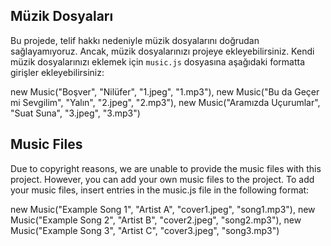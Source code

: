 ## Müzik Dosyaları

Bu projede, telif hakkı nedeniyle müzik dosyalarını doğrudan sağlayamıyoruz. Ancak, müzik dosyalarınızı projeye ekleyebilirsiniz. Kendi müzik dosyalarınızı eklemek için `music.js` dosyasına aşağıdaki formatta girişler ekleyebilirsiniz:

new Music("Boşver", "Nilüfer", "1.jpeg", "1.mp3"),
new Music("Bu da Geçer mi Sevgilim", "Yalın", "2.jpeg", "2.mp3"),
new Music("Aramızda Uçurumlar", "Suat Suna", "3.jpeg", "3.mp3")

## Music Files

Due to copyright reasons, we are unable to provide the music files with this project. However, you can add your own music files to the project. To add your music files, insert entries in the music.js file in the following format:

new Music("Example Song 1", "Artist A", "cover1.jpeg", "song1.mp3"),
new Music("Example Song 2", "Artist B", "cover2.jpeg", "song2.mp3"),
new Music("Example Song 3", "Artist C", "cover3.jpeg", "song3.mp3")
